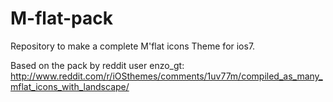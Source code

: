 M-flat-pack
===========

Repository to make a complete M'flat icons Theme for ios7.

Based on the pack by reddit user enzo_gt: http://www.reddit.com/r/iOSthemes/comments/1uv77m/compiled_as_many_mflat_icons_with_landscape/

